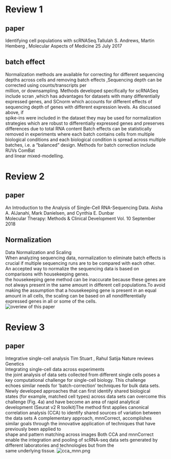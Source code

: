 # Review 1  
## paper  
 Identifying cell populations with scRNASeq.Tallulah S. Andrews, Martin Hemberg , Molecular Aspects of Medicine   25 July 2017   
## batch effect   
 Normalization methods are available
for correcting for different sequencing depths across cells and removing batch effects ,Sequencing depth can be corrected using counts/transcripts per  
million, or downsampling. Methods developed specifically for scRNASeq include scran ,which has advantages for datasets with many differentially  
expressed genes, and SCnorm which accounts for different effects of sequencing depth of genes with different expression levels. As discussed above, if  
spike-ins were included in the dataset they may be used for normalization strategies which are robust to differentially expressed genes and preserves   
differences due to total RNA content Batch effects can be statistically removed in experiments where each batch contains cells from multiple biological
conditions and each biological condition is spread across multiple batches, i.e. a “balanced” design. Methods for batch correction include RUVs ComBat  
and linear mixed-modelling.  
# Review 2 
## paper 
An Introduction to the Analysis of Single-Cell RNA-Sequencing Data. Aisha A. AlJanahi, Mark Danielsen, and Cynthia E. Dunbar   
Molecular Therapy: Methods & Clinical Development Vol. 10 September 2018
## Normalization   
Data Normalization and Scaling  
When analyzing sequencing data, normalization to eliminate batch effects is crucial if multiple sequencing runs are to be compared with each other.   
An accepted way to normalize the sequencing data is based on comparisons with housekeeping genes.  
the housekeeping gene method can be inaccurate because these genes are not always present in the same amount in different cell populations.To avoid  
making the assumption that a housekeeping gene is present  in an equal amount in all cells, the scaling can be based on all nondifferentially  
expressed genes in all or some of the cells.   
![overiew of this paper](https://github.com/Rickyzhang1990/during_work/blob/master/paper_and_Algorithm/image/overiew.png)  
# Review 3 
## paper   
Integrative single-cell analysis Tim Stuart , Rahul Satija Nature reviews Genetics   
Integrating single-cell data across experiments   
the joint analysis of data sets collected from different single cells poses a key computational challenge for single-cell biology. This challenge  
echoes similar needs for ‘batch-correction’ techniques for bulk data sets.   Newly developed approaches that can first identify shared biological  
states (for example, matched cell types) across data sets can overcome this challenge (Fig. 4a) and have become an area of rapid analytical development
(Seurat v2 R toolkit)The method first applies canonical correlation analysis (CCA) to identify shared sources of variation between the data sets 
A complementary approach, mnnCorrect, accomplishes similar goals through the innovative application of techniques that have previously been applied to  
shape and pattern matching across images
Both CCA and mnnCorrect enable the integration and pooling of scRNA-seq data sets generated by different laboratories and technologies but from the  
same underlying tissue. 
![cca_mnn.png](https://github.com/Rickyzhang1990/during_work/blob/master/paper_and_Algorithm/image/MNN_CCA.png)  